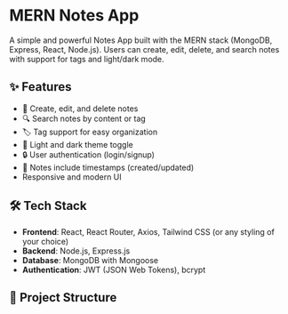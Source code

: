 # MERN Notes App

A simple and powerful Notes App built with the MERN stack (MongoDB, Express, React, Node.js). Users can create, edit, delete, and search notes with support for tags and light/dark mode.

## ✨ Features

- 📝 Create, edit, and delete notes
- 🔍 Search notes by content or tag
- 🏷️ Tag support for easy organization
- 🌙 Light and dark theme toggle
- 🔒 User authentication (login/signup)
- 📅 Notes include timestamps (created/updated)
- Responsive and modern UI

## 🛠️ Tech Stack

- **Frontend**: React, React Router, Axios, Tailwind CSS (or any styling of your choice)
- **Backend**: Node.js, Express.js
- **Database**: MongoDB with Mongoose
- **Authentication**: JWT (JSON Web Tokens), bcrypt

## 📁 Project Structure

